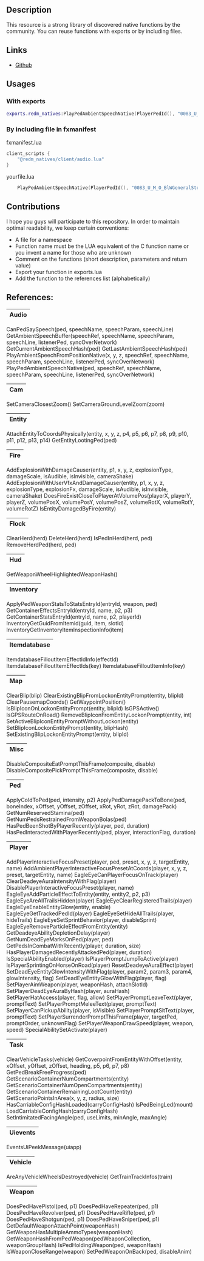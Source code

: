 ## Description
This resource is a strong library of discovered native functions by the community.
You can reuse functions with exports or by including files.

## Links
- [Github](https://github.com/Sarbatore/rdr_natives)

## Usages
### With exports
```lua
exports.redm_natives:PlayPedAmbientSpeechNative(PlayerPedId(), "0083_U_M_O_BlWGeneralStoreOwner_01", "TAKE_YOUR_TIME", 291934926, 0) -- This will make your ped speak.
```
### By including file in fxmanifest
fxmanifest.lua
```lua
client_scripts {
    "@redm_natives/client/audio.lua"
}
```
yourfile.lua
```lua
    PlayPedAmbientSpeechNative(PlayerPedId(), "0083_U_M_O_BlWGeneralStoreOwner_01", "TAKE_YOUR_TIME", 291934926, 0)
```

## Contributions
I hope you guys will participate to this repository. In order to maintain optimal readability, we keep certain conventions:
- A file for a namespace
- Function name must be the LUA equivalent of the C function name or you invent a name for those who are unknown
- Comment on the functions (short description, parameters and return value)
- Export your function in exports.lua
- Add the function to the references list (alphabetically)

## References:
Audio |
-- |
CanPedSaySpeech(ped, speechName, speechParam, speechLine)
GetAmbientSpeechBuffer(speechRef, speechName, speechParam, speechLine, listenerPed, syncOverNetwork)
GetCurrentAmbientSpeechHash(ped)
GetLastAmbientSpeechHash(ped)
PlayAmbientSpeechFromPositionNative(x, y, z, speechRef, speechName, speechParam, speechLine, listenerPed, syncOverNetwork)
PlayPedAmbientSpeechNative(ped, speechRef, speechName, speechParam, speechLine, listenerPed, syncOverNetwork)

Cam |
-- |
SetCameraClosestZoom()
SetCameraGroundLevelZoom(zoom)

Entity |
-- |
AttachEntityToCoordsPhysically(entity, x, y, z, p4, p5, p6, p7, p8, p9, p10, p11, p12, p13, p14)
GetEntityLootingPed(ped)

Fire |
-- |
AddExplosionWithDamageCauser(entity, p1, x, y, z, explosionType, damageScale, isAudible, isInvisible, cameraShake)
AddExplosionWithUserVfxAndDamageCauser(entity, p1, x, y, z, explosionType, explosionFx, damageScale, isAudible, isInvisible, cameraShake)
DoesFireExistCloseToPlayerAtVolumePos(playerX, playerY, playerZ, volumePosX, volumePosY, volumePosZ, volumeRotX, volumeRotY, volumeRotZ)
IsEntityDamagedByFire(entity)

Flock |
-- |
ClearHerd(herd)
DeleteHerd(herd)
IsPedInHerd(herd, ped)
RemoveHerdPed(herd, ped)

Hud |
-- |
GetWeaponWheelHighlightedWeaponHash()

Inventory |
-- |
ApplyPedWeaponStatsToStatsEntryId(entryId, weapon, ped)
GetContainerEffectsEntryId(entryId, name, p2, p3)
GetContainerStatsEntryId(entryId, name, p2, playerId)
InventoryGetGuidFromItemid(guid, item, slotId)
InventoryGetInventoryItemInspectionInfo(item)

Itemdatabase |
-- |
ItemdatabaseFilloutItemEffectIdInfo(effectId)
ItemdatabaseFilloutItemEffectIds(key)
ItemdatabaseFilloutItemInfo(key)

Map |
-- |
ClearBlip(blip)
ClearExistingBlipFromLockonEntityPrompt(entity, blipId)
ClearPausemapCoords()
GetWaypointPosition()
IsBlipIconOnLockonEntityPrompt(entity, blipId)
IsGPSActive()
IsGPSRouteOnRoad()
RemoveBlipIconFromEntityLockonPrompt(entity, int)
SetActiveBlipIconEntityPromptWithoutLockon(entity)
SetBlipIconLockonEntityPrompt(entity, blipHash)
SetExistingBlipLockonEntityPrompt(entity, blipId)

Misc |
-- |
DisableCompositeEatPromptThisFrame(composite, disable)
DisableCompositePickPromptThisFrame(composite, disable)

Ped |
-- |
ApplyColdToPed(ped, intensity, p2)
ApplyPedDamagePackToBone(ped, boneIndex, xOffset, yOffset, zOffset, xRot, yRot, zRot, damagePack)
GetNumReservedStamina(ped)
GetNumPedsRestrainedFromWeaponBolas(ped)
HasPedBeenShotByPlayerRecently(player, ped, duration)
HasPedInteractedWithPlayerRecently(ped, player, interactionFlag, duration)

Player |
-- |
AddPlayerInteractiveFocusPreset(player, ped, preset, x, y, z, targetEntity, name)
AddAmbientPlayerInteractiveFocusPresetAtCoords(player, x, y, z, preset, targetEntity, name)
EagleEyeCanPlayerFocusOnTrack(player)
ClearDeadeyeAuraIntensityWithFlag(player)
DisablePlayerInteractiveFocusPreset(player, name)
EagleEyeAddParticleEffectToEntity(entity, entity2, p2, p3)
EagleEyeAreAllTrailsHidden(player)
EagleEyeClearRegisteredTrails(player)
EagleEyeEnableEntityGlow(entity, enable)
EagleEyeGetTrackedPedId(player)
EagleEyeSetHideAllTrails(player, hideTrails)
EagleEyeSetSprintBehavior(player, disableSprint)
EagleEyeRemoveParticleEffectFromEntity(entity)
GetDeadeyeAbilityDepletionDelay(player)
GetNumDeadEyeMarksOnPed(player, ped)
GetPedsInCombatWithRecently(player, duration, size)
HasPlayerDamagedRecentlyAttackedPed(player, duration)
IsSpecialAbilityEnabled(player)
IsPlayerPromptJumpToActive(player)
IsPlayerSprintingOnHorseOnRoad(player)
ResetDeadeyeAuraEffect(player)
SetDeadEyeEntityGlowIntensityWithFlag(player, param2, param3, param4, glowIntensity, flag)
SetDeadEyeEntityGlowWithFlag(player, flag)
SetPlayerAimWeapon(player, weaponHash, attachSlotId)
SetPlayerDeadEyeAuraByHash(player, auraHash)
SetPlayerHatAccess(player, flag, allow)
SetPlayerPromptLeaveText(player, promptText)
SetPlayerPromptMeleeText(player, promptText)
SetPlayerCanPickupAbility(player, isVisible)
SetPlayerPromptSitText(player, promptText)
SetPlayerSurrenderPromptThisFrame(player, targetPed, promptOrder, unknownFlag)
SetPlayerWeaponDrawSpeed(player, weapon, speed)
SpecialAbilitySetActivate(player)

Task |
-- |
ClearVehicleTasks(vehicle)
GetCoverpointFromEntityWithOffset(entity, xOffset, yOffset, zOffset, heading, p5, p6, p7, p8)
GetPedBreakFreeProgress(ped)
GetScenarioContainerNumCompartments(entity)
GetScenarioContainerNumOpenCompartments(entity)
GetScenarioContainerRemainingLootCount(entity)
GetScenarioPointsInArea(x, y, z, radius, size)
HasCarriableConfigHashLoaded(carryConfigHash)
IsPedBeingLed(mount)
LoadCarriableConfigHash(carryConfigHash)
SetIntimitatedFacingAngle(ped, useLimits, minAngle, maxAngle)

Uievents |
-- |
EventsUiPeekMessage(uiapp)

Vehicle |
-- |
AreAnyVehicleWheelsDestroyed(vehicle)
GetTrainTrackInfos(train)

Weapon |
-- |
DoesPedHavePistol(ped, p1)
DoesPedHaveRepeater(ped, p1)
DoesPedHaveRevolver(ped, p1)
DoesPedHaveRifle(ped, p1)
DoesPedHaveShotgun(ped, p1)
DoesPedHaveSniper(ped, p1)
GetDefaultWeaponAttachPoint(weaponHash)
GetWeaponHasMultipleAmmoTypes(weaponHash)
GetWeaponHashFromPedWeapon(pedWeaponCollection, weaponGroupHash)
IsPedHoldingWeapon(ped, weaponHash)
IsWeaponCloseRange(weapon)
SetPedWeaponOnBack(ped, disableAnim)